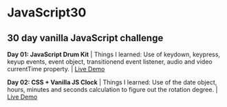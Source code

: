 # JavaScript30
## 30 day vanilla JavaScript challenge  

**Day 01: JavaScript Drum Kit** | Things I learned: Use of keydown, keypress, keyup events, event object, transitionend event listener, audio and video currentTime property. | [Live Demo](https://codepen.io/monalighosh/pen/NyRrNZ)

**Day 02: CSS + Vanilla JS Clock** | Things I learned: Use of the date object, hours, minutes and seconds calculation to figure out the rotation degree. | [Live Demo](https://codepen.io/monalighosh/pen/ddOMOY)

